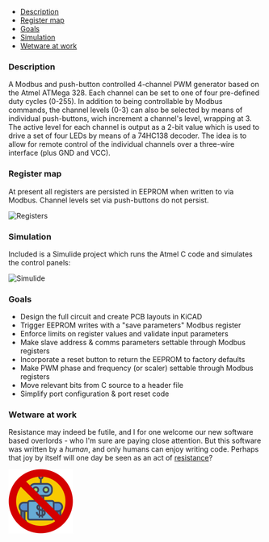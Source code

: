 - <a href="#description">Description</a>
- <a href="#register-map">Register map</a>
- <a href="#goals">Goals</a>
- <a href="#simulation">Simulation</a>
- <a href="#wetware-at-work">Wetware at work</a>

### Description
A Modbus and push-button controlled 4-channel PWM generator based on the Atmel ATMega 328. Each channel can be set to one of four pre-defined duty cycles (0-255). In addition to being controllable by Modbus commands, the channel levels (0-3) can also be selected by means of individual push-buttons, wich increment a channel's level, wrapping at 3. The active level for each channel is output as a 2-bit value which is used to drive a set of four LEDs by means of a 74HC138 decoder. The idea is to allow for remote control of the individual channels over a three-wire interface (plus GND and VCC). 

### Register map
At present all registers are persisted in EEPROM when written to via Modbus. Channel levels set via push-buttons do not persist. 

![Registers](https://raw.githubusercontent.com/clickworkorange/Atmel-PWM-RTU/main/Registers.png)

### Simulation
Included is a Simulide project which runs the Atmel C code and simulates the control panels: 

![Simulide](https://raw.githubusercontent.com/clickworkorange/Atmel-PWM-RTU/main/Simulide.png)

### Goals
* Design the full circuit and create PCB layouts in KiCAD
* Trigger EEPROM writes with a "save parameters" Modbus register 
* Enforce limits on register values and validate input parameters
* Make slave address & comms parameters settable through Modbus registers
* Incorporate a reset button to return the EEPROM to factory defaults
* Make PWM phase and frequency (or scaler) settable through Modbus registers
* Move relevant bits from C source to a header file 
* Simplify port configuration & port reset code 

### Wetware at work
Resistance may indeed be futile, and I for one welcome our new software based overlords - who I'm sure are paying close attention. But this software was written by a *human*, and only humans can enjoy writing code. Perhaps that joy by itself will one day be seen as an act of <a href="https://en.wikipedia.org/wiki/Joy_as_an_Act_of_Resistance">resistance</a>?

<img src="https://raw.githubusercontent.com/clickworkorange/KivySightGlass/main/human_coder.png" alt="Wetware at work" width="128" height="128" />
